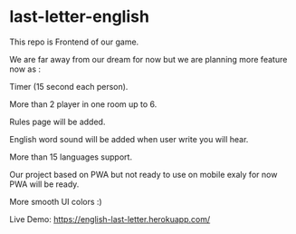 # last-letter-english

This repo is Frontend  of our game. 


We are far away from our dream for now but we are planning more feature now as :

Timer (15 second each person).

More than 2 player in one room up to 6.

Rules page will be added.

English word sound will be added when user write you will hear.

More than 15 languages support.

Our project based on PWA but not ready to use on mobile exaly for now PWA will be ready.

More smooth UI colors :)



Live Demo: https://english-last-letter.herokuapp.com/
